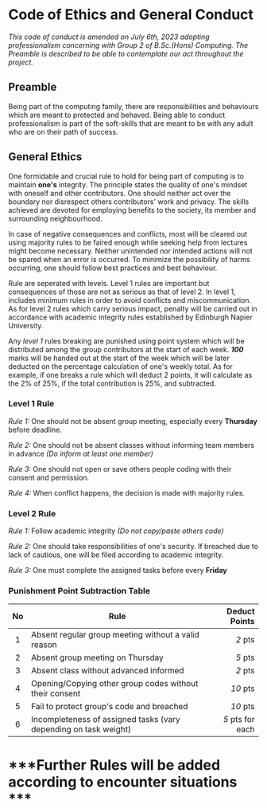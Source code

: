 # **Code of Ethics and General Conduct**

*This code of conduct is amended on July 6th, 2023 adopting professionalism concerning with Group 2 of B.Sc.(Hons) Computing. The Preamble is described to be able to contemplate our act throughout the project.*

## **Preamble**
Being part of the computing family, there are responsibilities and behaviours which are meant to protected and behaved. Being able to conduct professionalism is part of the soft-skills that are meant to be with any adult who are on their path of success.

## **General Ethics**
One formidable and crucial rule to hold for being part of computing is to maintain **one's** integrity. The principle states the quality of one's mindset with oneself and other contributors. One should neither act over the boundary nor disrespect others contributors' work and privacy. The skills achieved are devoted for employing benefits to the society, its member and surrounding neighbourhood.

In case of negative consequences and conflicts, most will be cleared out using majority rules to be faired enough while seeking help from lectures might become necessary. Neither unintended nor intended actions will not be spared when an error is occurred. To minimize the possibility of harms occurring, one should follow best practices and best behaviour.

Rule are seperated with levels. Level 1 rules are important but consequences of those are not as serious as that of level 2. In level 1, includes minimum  rules in order to avoid conflicts and miscommunication. As for level 2 rules which carry serious impact, penalty will be carried out in accordance with academic integrity rules established by Edinburgh Napier University.

Any *level 1* rules breaking are punished using point system which will be distributed among the group contributors at the start of each week. ***100*** marks will be handed out at the start of the week which will be later deducted on the percentage calculation of one's weekly total. As for example, if one breaks a rule which will deduct 2 points, it will calculate as the 2% of 25%, if the total contribution is 25%, and subtracted.

### **Level 1 Rule**

*Rule 1:* One should not be absent group meeting, especially every **Thursday** before deadline.

*Rule 2:* One should not be absent classes without informing team members in advance *(Do inform at least one member)*

*Rule 3:* One should not open or save others people coding with their consent and permission.

*Rule 4:* When conflict happens, the decision is made with majority rules.

### **Level 2 Rule**
*Rule 1:* Follow academic integrity *(Do not copy/paste others code)*

*Rule 2:* One should take responsibilities of one's security. If breached due to lack of cautious, one will be filed according to academic integrity.

*Rule 3:* One must complete the assigned tasks before every **Friday**

### **Punishment Point Subtraction Table**
| **No** | **Rule**                                                         | **Deduct Points** |
|:------:|------------------------------------------------------------------|------------------:|
|   1    | Absent regular group meeting without a valid reason              |           *2* pts |
|   2    | Absent group meeting on Thursday                                 |           *5* pts |
|   3    | Absent class without advanced informed                           |           *2* pts |
|   4    | Opening/Copying other group codes without their consent          |          *10* pts |
|   5    | Fail to protect group's code and breached                        |          *10* pts |
|   6    | Incompleteness of assigned tasks (vary depending on task weight) |  *5* pts for each |

# ***Further Rules will be added according to encounter situations ***
